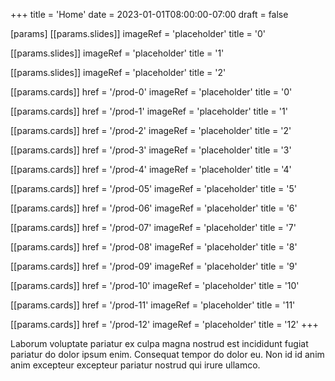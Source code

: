 +++
title = 'Home'
date = 2023-01-01T08:00:00-07:00
draft = false

[params]
  [[params.slides]]
    imageRef = 'placeholder'
    title = '0'

  [[params.slides]]
    imageRef = 'placeholder'
    title = '1'

  [[params.slides]]
    imageRef = 'placeholder'
    title = '2'

  [[params.cards]]
    href = '/prod-0'
    imageRef = 'placeholder'
    title = '0'

  [[params.cards]]
    href = '/prod-1'
    imageRef = 'placeholder'
    title = '1'

  [[params.cards]]
    href = '/prod-2'
    imageRef = 'placeholder'
    title = '2'

  [[params.cards]]
    href = '/prod-3'
    imageRef = 'placeholder'
    title = '3'

  [[params.cards]]
    href = '/prod-4'
    imageRef = 'placeholder'
    title = '4'

  [[params.cards]]
    href = '/prod-05'
    imageRef = 'placeholder'
    title = '5'

  [[params.cards]]
    href = '/prod-06'
    imageRef = 'placeholder'
    title = '6'

  [[params.cards]]
    href = '/prod-07'
    imageRef = 'placeholder'
    title = '7'

  [[params.cards]]
    href = '/prod-08'
    imageRef = 'placeholder'
    title = '8'

  [[params.cards]]
    href = '/prod-09'
    imageRef = 'placeholder'
    title = '9'

  [[params.cards]]
    href = '/prod-10'
    imageRef = 'placeholder'
    title = '10'

  [[params.cards]]
    href = '/prod-11'
    imageRef = 'placeholder'
    title = '11'

  [[params.cards]]
    href = '/prod-12'
    imageRef = 'placeholder'
    title = '12'
+++

Laborum voluptate pariatur ex culpa magna nostrud est incididunt fugiat
pariatur do dolor ipsum enim. Consequat tempor do dolor eu. Non id id anim anim
excepteur excepteur pariatur nostrud qui irure ullamco.
